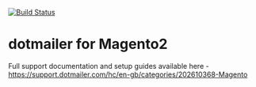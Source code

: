 [![Build Status](https://travis-ci.org/dotmailer/dotmailer-magento2-extension.svg?branch=master)](dotmailer/dotmailer-magento2-extension)

dotmailer for Magento2 
==========================================

Full support documentation  and setup guides available here - https://support.dotmailer.com/hc/en-gb/categories/202610368-Magento
